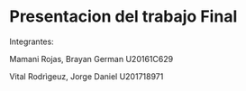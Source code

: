 # Presentacion del trabajo Final

Integrantes:

Mamani Rojas, Brayan German     U20161C629

Vital Rodrìgeuz, Jorge Daniel   U201718971
